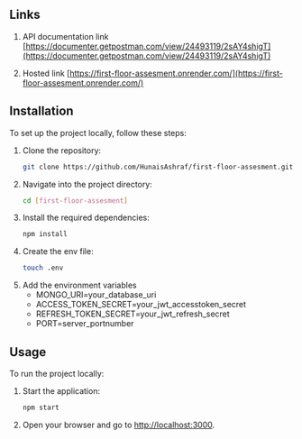 ## Links

1. API documentation link [https://documenter.getpostman.com/view/24493119/2sAY4shigT](https://documenter.getpostman.com/view/24493119/2sAY4shigT)

2. Hosted link [https://first-floor-assesment.onrender.com/](https://first-floor-assesment.onrender.com/)

## Installation

To set up the project locally, follow these steps:

1. Clone the repository:
   ```bash
   git clone https://github.com/HunaisAshraf/first-floor-assesment.git
   ```
2. Navigate into the project directory:
   ```bash
   cd [first-floor-assesment]
   ```
3. Install the required dependencies:
   ```bash
   npm install
   ```
4. Create the env file:
   ```bash
   touch .env
   ```
5. Add the environment variables
   - MONGO_URI=your_database_uri
   - ACCESS_TOKEN_SECRET=your_jwt_accesstoken_secret
   - REFRESH_TOKEN_SECRET=your_jwt_refresh_secret
   - PORT=server_portnumber

## Usage

To run the project locally:

1. Start the application:
   ```bash
   npm start
   ```
2. Open your browser and go to [http://localhost:3000](http://localhost:3000).
